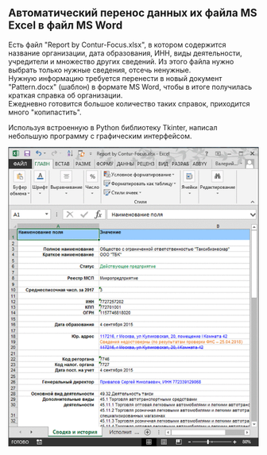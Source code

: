 ## Автоматический перенос данных их файла MS Excel в файл MS Word
Есть файл "Report by Contur-Focus.xlsx", в котором содержится название организации, 
дата образования, ИНН, виды деятельности, учредители и множество других сведений.
Из этого файла нужно выбрать только нужные сведения, отсечь ненужные.  
Нужную информацию требуется перенести в новый документ "Pattern.docx" (шаблон) в формате MS Word,
чтобы в итоге получилась краткая справка об организации.  
Ежедневно готовится большое количество таких справок, приходится много "копипастить".

Используя встроенную в Python библиотеку Tkinter, написал небольшую программу с графическим интерфейсом.
<p align="center">
<img src="https://github.com/valerymamontov/screenshots/blob/master/tkinter.gif">
</p>

